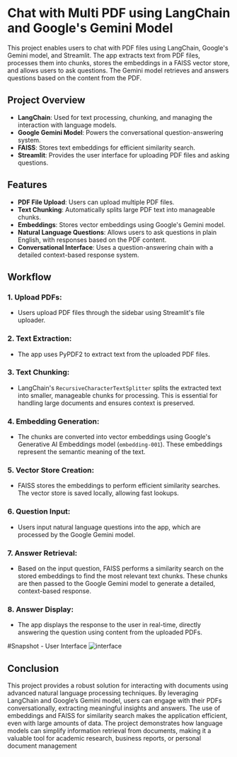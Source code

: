 # Chat with Multi PDF using LangChain and Google's Gemini Model

This project enables users to chat with PDF files using LangChain, Google's Gemini model, and Streamlit. The app extracts text from PDF files, processes them into chunks, stores the embeddings in a FAISS vector store, and allows users to ask questions. The Gemini model retrieves and answers questions based on the content from the PDF.

## Project Overview

- **LangChain**: Used for text processing, chunking, and managing the interaction with language models.
- **Google Gemini Model**: Powers the conversational question-answering system.
- **FAISS**: Stores text embeddings for efficient similarity search.
- **Streamlit**: Provides the user interface for uploading PDF files and asking questions.

## Features

- **PDF File Upload**: Users can upload multiple PDF files.
- **Text Chunking**: Automatically splits large PDF text into manageable chunks.
- **Embeddings**: Stores vector embeddings using Google's Gemini model.
- **Natural Language Questions**: Allows users to ask questions in plain English, with responses based on the PDF content.
- **Conversational Interface**: Uses a question-answering chain with a detailed context-based response system.

## Workflow

### 1. **Upload PDFs**:
   - Users upload PDF files through the sidebar using Streamlit's file uploader.
   
### 2. **Text Extraction**:
   - The app uses PyPDF2 to extract text from the uploaded PDF files.

### 3. **Text Chunking**:
   - LangChain's `RecursiveCharacterTextSplitter` splits the extracted text into smaller, manageable chunks for processing. This is essential for handling large documents and ensures context is preserved.

### 4. **Embedding Generation**:
   - The chunks are converted into vector embeddings using Google's Generative AI Embeddings model (`embedding-001`). These embeddings represent the semantic meaning of the text.

### 5. **Vector Store Creation**:
   - FAISS stores the embeddings to perform efficient similarity searches. The vector store is saved locally, allowing fast lookups.

### 6. **Question Input**:
   - Users input natural language questions into the app, which are processed by the Google Gemini model.

### 7. **Answer Retrieval**:
   - Based on the input question, FAISS performs a similarity search on the stored embeddings to find the most relevant text chunks. These chunks are then passed to the Google Gemini model to generate a detailed, context-based response.

### 8. **Answer Display**:
   - The app displays the response to the user in real-time, directly answering the question using content from the uploaded PDFs.

#Snapshot - User Interface
![interface](https://github.com/user-attachments/assets/7859b33b-f4f4-46ba-a631-26eb75a0a5ee)

## Conclusion

This project provides a robust solution for interacting with documents using advanced natural language processing techniques. By leveraging LangChain and Google’s Gemini model, users can engage with their PDFs conversationally, extracting meaningful insights and answers. The use of embeddings and FAISS for similarity search makes the application efficient, even with large amounts of data. The project demonstrates how language models can simplify information retrieval from documents, making it a valuable tool for academic research, business reports, or personal document management

